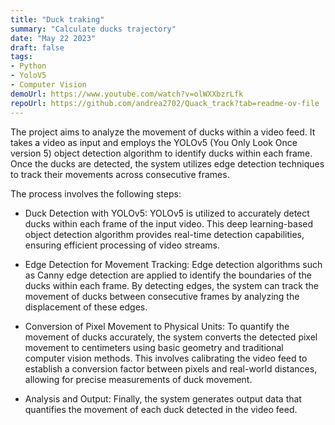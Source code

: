 ```yaml
---
title: "Duck traking"
summary: "Calculate ducks trajectory"
date: "May 22 2023"
draft: false
tags:
- Python
- YoloV5
- Computer Vision
demoUrl: https://www.youtube.com/watch?v=olWXXbzrLfk
repoUrl: https://github.com/andrea2702/Quack_track?tab=readme-ov-file
---
```


The project aims to analyze the movement of ducks within a video feed. It takes a video as input and employs the YOLOv5 (You Only Look Once version 5) object detection algorithm to identify ducks within each frame. Once the ducks are detected, the system utilizes edge detection techniques to track their movements across consecutive frames.

The process involves the following steps:

- Duck Detection with YOLOv5: YOLOv5 is utilized to accurately detect ducks within each frame of the input video. This deep learning-based object detection algorithm provides real-time detection capabilities, ensuring efficient processing of video streams.

- Edge Detection for Movement Tracking: Edge detection algorithms such as Canny edge detection are applied to identify the boundaries of the ducks within each frame. By detecting edges, the system can track the movement of ducks between consecutive frames by analyzing the displacement of these edges.

- Conversion of Pixel Movement to Physical Units: To quantify the movement of ducks accurately, the system converts the detected pixel movement to centimeters using basic geometry and traditional computer vision methods. This involves calibrating the video feed to establish a conversion factor between pixels and real-world distances, allowing for precise measurements of duck movement.

- Analysis and Output: Finally, the system generates output data that quantifies the movement of each duck detected in the video feed.